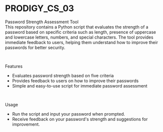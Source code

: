 # PRODIGY_CS_03

Password Strength Assessment Tool
<br>
This repository contains a Python script that evaluates the strength of a password based on specific criteria such as length, presence of uppercase and lowercase letters, numbers, and special characters. The tool provides immediate feedback to users, helping them understand how to improve their passwords for better security.

<br>

Features
- Evaluates password strength based on five criteria
- Provides feedback to users on how to improve their passwords
- Simple and easy-to-use script for immediate password assessment

<br>

Usage
- Run the script and input your password when prompted.
- Receive feedback on your password's strength and suggestions for improvement.

